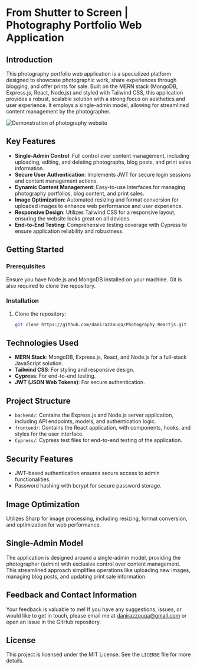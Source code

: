 # From Shutter to Screen | Photography Portfolio Web Application

## Introduction
This photography portfolio web application is a specialized platform designed to showcase photographic work, share experiences through blogging, and offer prints for sale. Built on the MERN stack (MongoDB, Express.js, React, Node.js) and styled with Tailwind CSS, this application provides a robust, scalable solution with a strong focus on aesthetics and user experience. It employs a single-admin model, allowing for streamlined content management by the photographer.

![Demonstration of photography website](https://pouch.jumpshare.com/preview/uRKtoDhiRwNAOg_cni1DyOFY-QUyJrw9y6_dWE62tuEMZiBYTArf1t55rv3ilDVtVmZvX92g4Q2wiTiGolEU91ZPEW8mzubEDYSWsz6wjfA)


## Key Features
- **Single-Admin Control**: Full control over content management, including uploading, editing, and deleting photographs, blog posts, and print sales information.
- **Secure User Authentication**: Implements JWT for secure login sessions and content management actions.
- **Dynamic Content Management**: Easy-to-use interfaces for managing photography portfolios, blog content, and print sales.
- **Image Optimization**: Automated resizing and format conversion for uploaded images to enhance web performance and user experience.
- **Responsive Design**: Utilizes Tailwind CSS for a responsive layout, ensuring the website looks great on all devices.
- **End-to-End Testing**: Comprehensive testing coverage with Cypress to ensure application reliability and robustness.

## Getting Started

### Prerequisites
Ensure you have Node.js and MongoDB installed on your machine. Git is also required to clone the repository.

### Installation
1. Clone the repository:
   ```bash
   git clone https://github.com/danirazzouqa/Photography_Reactjs.git

## Technologies Used
- **MERN Stack**: MongoDB, Express.js, React, and Node.js for a full-stack JavaScript solution.
- **Tailwind CSS**: For styling and responsive design.
- **Cypress**: For end-to-end testing.
- **JWT (JSON Web Tokens)**: For secure authentication.

## Project Structure
- `backend/`: Contains the Express.js and Node.js server application, including API endpoints, models, and authentication logic.
- `frontend/`: Contains the React application, with components, hooks, and styles for the user interface.
- `Cypress/`: Cypress test files for end-to-end testing of the application.

## Security Features
- JWT-based authentication ensures secure access to admin functionalities.
- Password hashing with bcrypt for secure password storage.

## Image Optimization
Utilizes Sharp for image processing, including resizing, format conversion, and optimization for web performance.

## Single-Admin Model
The application is designed around a single-admin model, providing the photographer (admin) with exclusive control over content management. This streamlined approach simplifies operations like uploading new images, managing blog posts, and updating print sale information.

## Feedback and Contact Information
Your feedback is valuable to me! If you have any suggestions, issues, or would like to get in touch, please email me at danirazzouqa@gmail.com or open an issue in the GitHub repository.

## License
This project is licensed under the MIT License. See the `LICENSE` file for more details.
